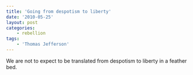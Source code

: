 ```yaml
---
title: 'Going from despotism to liberty'
date: '2010-05-25'
layout: post
categories:
    - rebellion
tags:
    - 'Thomas Jefferson'
---
```


We are not to expect to be translated from despotism to liberty in a feather bed.